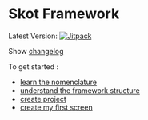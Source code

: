 # Skot Framework

Latest Version: [![Jitpack](https://jitpack.io/v/useradgents/skot.svg)](https://jitpack.io/#useradgents/skot)

Show [changelog](changelog.md)

To get started :
- [learn the nomenclature](nomenclature/nomenclature.md)
- [understand the framework structure](architecture/readme.md)
- [create project](start/createproject.md)
- [create my first screen](start/createscreen.md)
